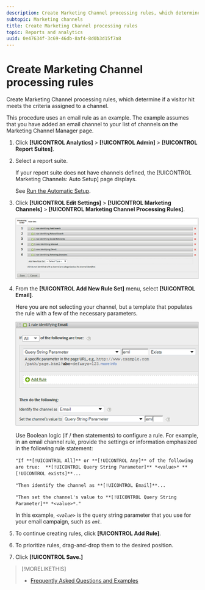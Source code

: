 ```yaml
---
description: Create Marketing Channel processing rules, which determine if a visitor hit meets the criteria assigned to a channel.
subtopic: Marketing channels
title: Create Marketing Channel processing rules
topic: Reports and analytics
uuid: 0e47634f-3c69-46db-8af4-8d0b3d15f7a8
---
```


# Create Marketing Channel processing rules

Create Marketing Channel processing rules, which determine if a visitor hit meets the criteria assigned to a channel.

This procedure uses an email rule as an example. The example assumes that you have added an email channel to your list of channels on the Marketing Channel Manager page.

1. Click **[!UICONTROL Analytics]** > **[!UICONTROL Admin]** > **[!UICONTROL Report Suites]**.
1. Select a report suite.

   If your report suite does not have channels defined, the [!UICONTROL Marketing Channels: Auto Setup] page displays.

   See [Run the Automatic Setup](/help/components/c-marketing-channels/c-channel-autosetup.md).

1. Click **[!UICONTROL Edit Settings]** > **[!UICONTROL Marketing Channels]** > **[!UICONTROL Marketing Channel Processing Rules]**.

   ![Step Result](assets/marketing_channel_rules.png)

1. From the **[!UICONTROL Add New Rule Set]** menu, select **[!UICONTROL Email]**.

   Here you are not selecting your channel, but a template that populates the rule with a few of the necessary parameters.

   ![Step Result](assets/example_email.png)

   Use Boolean logic (if / then statements) to configure a rule. For example, in an email channel rule, provide the settings or information emphasized in the following rule statement:

   `"If **[!UICONTROL All]** or **[!UICONTROL Any]** of the following are true:  **[!UICONTROL Query String Parameter]** *<value>* **[!UICONTROL exists]**...`

   `"Then identify the channel as **[!UICONTROL Email]**...`

   `"Then set the channel's value to **[!UICONTROL Query String Parameter]** *<value>*."`

   In this example, *`<value>`* is the query string parameter that you use for your email campaign, such as *`eml`*.
1. To continue creating rules, click **[!UICONTROL Add Rule]**.
1. To prioritize rules, drag-and-drop them to the desired position.
1. Click **[!UICONTROL Save.]**

>[!MORELIKETHIS]
>
>* [Frequently Asked Questions and Examples](/help/components/c-marketing-channels/c-faq.md)
